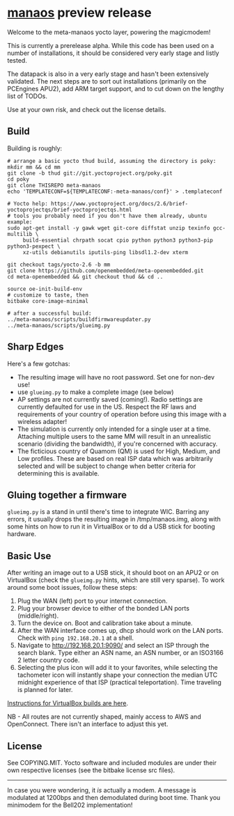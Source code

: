 # [manaos](http://www.manaos.org) preview release
Welcome to the meta-manaos yocto layer, powering the magicmodem!

This is currently a prerelease alpha.  While this code
has been used on a number of installations, it should be considered very
early stage and listly tested.

The datapack is also in a very early stage and hasn't been extensively
validated.  The next steps are to sort out installations (primarily on
the PCEngines APU2), add ARM target support, and to cut down on the lengthy
list of TODOs.

Use at your own risk, and check out the license details.

## Build
Building is roughly:
```
# arrange a basic yocto thud build, assuming the directory is poky:
mkdir mm && cd mm
git clone -b thud git://git.yoctoproject.org/poky.git
cd poky
git clone THISREPO meta-manaos
echo 'TEMPLATECONF=${TEMPLATECONF:-meta-manaos/conf}' > .templateconf

# Yocto help: https://www.yoctoproject.org/docs/2.6/brief-yoctoprojectqs/brief-yoctoprojectqs.html
# tools you probably need if you don't have them already, ubuntu example:
sudo apt-get install -y gawk wget git-core diffstat unzip texinfo gcc-multilib \
     build-essential chrpath socat cpio python python3 python3-pip python3-pexpect \
     xz-utils debianutils iputils-ping libsdl1.2-dev xterm

git checkout tags/yocto-2.6 -b mm
git clone https://github.com/openembedded/meta-openembedded.git
cd meta-openembedded && git checkout thud && cd ..

source oe-init-build-env
# customize to taste, then
bitbake core-image-minimal

# after a successful build:
../meta-manaos/scripts/buildfirmwareupdater.py
../meta-manaos/scripts/glueimg.py
```

## Sharp Edges
Here's a few gotchas:
* The resulting image will have no root password.  Set one for non-dev use!
* use `glueimg.py` to make a complete image (see below)
* AP settings are not currently saved (coming!).  Radio settings are
    currently defaulted for use in the US.  Respect the RF laws and
    requirements of your country of operation before using this image with
    a wireless adapter!
* The simulation is currently only intended for a single user at a time.
    Attaching multiple users to the same MM will result in an unrealistic
    scenario (dividing the bandwidth), if you're concerned with accuracy.
* The ficticious country of Quamom (QM) is used for High, Medium, and Low
    profiles.  These are based on real ISP data which was arbitrarily
    selected and will be subject to change when better criteria for
    determining this is available.

## Gluing together a firmware
`glueimg.py` is a stand in until there's time to integrate WIC.  Barring
any errors, it usually drops the resulting image in /tmp/manaos.img, along
with some hints on how to run it in VirtualBox or to dd a USB stick for
booting hardware.

## Basic Use
After writing an image out to a USB stick, it should boot on an APU2 or on
VirtualBox (check the `glueimg.py` hints, which are still very sparse). To
work around some boot issues, follow these steps:

1. Plug the WAN (left) port to your internet connection.
2. Plug your browser device to either of the bonded LAN ports (middle/right).
3. Turn the device on.  Boot and calibration take about a minute.
4. After the WAN interface comes up, dhcp should work on the LAN ports.
  Check with `ping 192.168.20.1` at a shell.
5. Navigate to http://192.168.20.1:9090/ and select an ISP through the search
  blank.  Type either an ASN name, an ASN number, or an ISO3166 2 letter
  country code.
6. Selecting the plus icon will add it to your favorites, while selecting the
  tachometer icon will instantly shape your connection the median UTC midnight
  experience of that ISP (practical teleportation).  Time traveling is
  planned for later.

[Instructions for VirtualBox builds are here](http://www.manaos.org/article).

NB - All routes are not currently shaped, mainly access to AWS and OpenConnect.
There isn't an interface to adjust this yet.

## License
See COPYING.MIT.  Yocto software and included modules are under their own
respective licenses (see the bitbake license src files).

----
In case you were wondering, it _is_ actually a modem.  A message is
modulated at 1200bps and then demodulated during boot time.  Thank you
minimodem for the Bell202 implementation!

